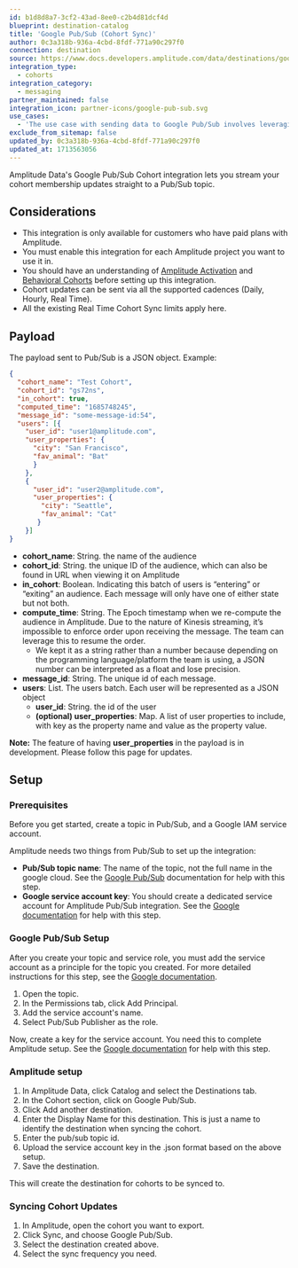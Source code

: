 ```yaml
---
id: b1d8d8a7-3cf2-43ad-8ee0-c2b4d81dcf4d
blueprint: destination-catalog
title: 'Google Pub/Sub (Cohort Sync)'
author: 0c3a318b-936a-4cbd-8fdf-771a90c297f0
connection: destination
source: https://www.docs.developers.amplitude.com/data/destinations/google-pub-sub/
integration_type:
  - cohorts
integration_category:
  - messaging
partner_maintained: false
integration_icon: partner-icons/google-pub-sub.svg
use_cases:
  - 'The use case with sending data to Google Pub/Sub involves leveraging Google Cloud Pub/Sub as a reliable and scalable foundation for stream analytics and event-driven computing systems. With this integration, Amplitude users can instantly send customer data to Google Pub/Sub, allowing them to stream their Amplitude event data directly to Pub/Sub. This enables real-time exchange of messages between Google Cloud applications, making it an ideal solution for those seeking a distributed publish-subscribe system to streamline large-scale event-driven computing systems.'
exclude_from_sitemap: false
updated_by: 0c3a318b-936a-4cbd-8fdf-771a90c297f0
updated_at: 1713563056
---
```

Amplitude Data's Google Pub/Sub Cohort integration lets you stream your cohort membership updates straight to a Pub/Sub topic.

## Considerations

- This integration is only available for customers who have paid plans with Amplitude.
- You must enable this integration for each Amplitude project you want to use it in.
- You should have an understanding of [Amplitude Activation](https://help.amplitude.com/hc/en-us/articles/360028552471-Amplitude-Engage) and [Behavioral Cohorts](https://help.amplitude.com/hc/en-us/articles/231881448) before setting up this integration.
- Cohort updates can be sent via all the supported cadences (Daily, Hourly, Real Time).
- All the existing Real Time Cohort Sync limits apply here.

## Payload

The payload sent to Pub/Sub is a JSON object. Example:

```json
{
  "cohort_name": "Test Cohort",
  "cohort_id": "gs72ns",
  "in_cohort": true,
  "computed_time": "1685748245",
  "message_id": "some-message-id:54",
  "users": [{
    "user_id": "user1@amplitude.com",
    "user_properties": {
      "city": "San Francisco",
      "fav_animal": "Bat"
      }
    },
    {
      "user_id": "user2@amplitude.com",
      "user_properties": {
        "city": "Seattle",
        "fav_animal": "Cat"
       }
    }]
}
```

- **cohort_name**: String. the name of the audience
- **cohort_id**: String. the unique ID of the audience, which can also be found in URL when viewing it on Amplitude
- **in_cohort**: Boolean. Indicating this batch of users is “entering” or “exiting” an audience. Each message will only have one of either state but not both.
- **compute_time**: String. The Epoch timestamp when we re-compute the audience in Amplitude. Due to the nature of Kinesis streaming, it’s impossible to enforce order upon receiving the message. The team can leverage this to resume the order.
  - We kept it as a string rather than a number because depending on the programming language/platform the team is using, a JSON number can be interpreted as a float and lose precision.
- **message_id**: String. The unique id of each message.
- **users**: List. The users batch. Each user will be represented as a JSON object
  - **user_id**: String. the id of the user
  - **(optional) user_properties**: Map. A list of user properties to include, with key as the property name and value as the property value.

**Note:** The feature of having **user_properties** in the payload is in development. Please follow this page for updates. 

## Setup

### Prerequisites

Before you get started, create a topic in Pub/Sub, and a Google IAM service account.

Amplitude needs two things from Pub/Sub to set up the integration:

- **Pub/Sub topic name**: The name of the topic, not the full name in the google cloud. See the [Google Pub/Sub](https://cloud.google.com/pubsub/docs/admin) documentation for help with this step.
- **Google service account key**: You should create a dedicated service account for Amplitude Pub/Sub integration. See the [Google documentation](https://cloud.google.com/iam/docs/service-accounts) for help with this step.

### Google Pub/Sub Setup

After you create your topic and service role, you must add the service account as a principle for the topic you created. For more detailed instructions for this step, see the [Google documentation](https://cloud.google.com/pubsub/docs/access-control?hl=en#console).

1. Open the topic.
2. In the Permissions tab, click Add Principal.
3. Add the service account's name.
4. Select Pub/Sub Publisher as the role.

Now, create a key for the service account. You need this to complete Amplitude setup. See the [Google documentation](https://cloud.google.com/iam/docs/creating-managing-service-account-keys) for help with this step.

### Amplitude setup

1. In Amplitude Data, click Catalog and select the Destinations tab.
2. In the Cohort section, click on Google Pub/Sub.
3. Click Add another destination.
4. Enter the Display Name for this destination. This is just a name to identify the destination when syncing the cohort.
5. Enter the pub/sub topic id.
6. Upload the service account key in the .json format based on the above setup.
7. Save the destination.

This will create the destination for cohorts to be synced to.

### Syncing Cohort Updates

1. In Amplitude, open the cohort you want to export.
2. Click Sync, and choose Google Pub/Sub.
3. Select the destination created above.
4. Select the sync frequency you need.
